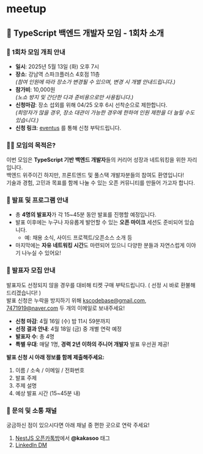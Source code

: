 # meetup

## 🧪 TypeScript 백엔드 개발자 모임 - 1회차 소개

### 🎉 1회차 모임 개최 안내

- **일시**: 2025년 5월 13일 (화) 오후 7시
- **장소**: 강남역 스파크플러스 4호점 11층  
  _(참여 인원에 따라 장소가 변경될 수 있으며, 변경 시 개별 안내드립니다.)_
- **참가비**: 10,000원  
  _(노쇼 방지 및 간단한 다과 준비용으로만 사용됩니다.)_
- **신청마감**: 장소 섭외를 위해 04/25 오후 6시 선착순으로 제한합니다.  
  _(희망자가 많을 경우, 장소 대관이 가능한 경우에 한하여 인원 제한을 더 늘릴 수도 있습니다.)_
- **신청 링크**: [eventus](https://event-us.kr/tsbackendmeetup/event/102317) 를 통해 신청 부탁드립니다.

### 🧑‍💻 모임의 목적은?

이번 모임은 **TypeScript 기반 백엔드 개발자**들의 커리어 성장과 네트워킹을 위한 자리입니다.  
백엔드 위주이긴 하지만, 프론트엔드 및 풀스택 개발자분들의 참여도 환영입니다!  
기술과 경험, 고민과 목표를 함께 나눌 수 있는 오픈 커뮤니티를 만들어 가고자 합니다.

### 📢 발표 및 프로그램 안내

- 총 **4명의 발표자**가 각 15~45분 동안 발표를 진행할 예정입니다.
- 발표 이후에는 누구나 자유롭게 발언할 수 있는 **오픈 마이크** 세션도 준비되어 있습니다.
  - 예: 채용 소식, 사이드 프로젝트/오픈소스 소개 등
- 마지막에는 **자유 네트워킹 시간**도 마련되어 있으니 다양한 분들과 자연스럽게 이야기 나누실 수 있어요!

### 📣 발표자 모집 안내

발표자도 선정되지 않을 경우를 대비해 티켓 구매 부탁드립니다. ( 선정 시 바로 환불해드리겠습니다! )  
발표 신청은 누락을 방지하기 위해 kscodebase@gmail.com, 7471919@naver.com 두 개의 이메일로 보내주세요!

- **신청 마감**: 4월 16일 (수) 밤 11시 59분까지
- **선정 결과 안내**: 4월 18일 (금) 중 개별 연락 예정
- **발표자 수**: 총 4명
- **특별 우대**: 매달 1명, **경력 2년 이하의 주니어 개발자** 발표 우선권 제공!

**발표 신청 시 아래 정보를 함께 제출해주세요:**

1. 이름 / 소속 / 이메일 / 전화번호
2. 발표 주제
3. 주제 설명
4. 예상 발표 시간 (15~45분 내)

### 💬 문의 및 소통 채널

궁금하신 점이 있으시다면 아래 채널 중 편한 곳으로 연락 주세요!

1. [NestJS 오픈카톡방](https://open.kakao.com/o/ggLiN79c)에서 **@kakasoo** 태그
2. [LinkedIn DM](http://www.linkedin.com/in/kakasoo)
